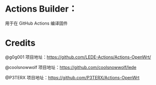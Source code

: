 # Actions Builder：

用于在 GitHub Actions 编译固件

# Credits
@g0g001 项目地址：https://github.com/LEDE-Actions/Actions-OpenWrt/

@coolsnowwolf 项目地址：https://github.com/coolsnowwolf/lede

@P3TERX 项目地址：https://github.com/P3TERX/Actions-OpenWrt